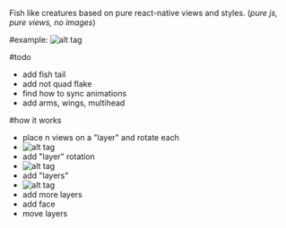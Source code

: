 Fish like creatures based on pure react-native views and styles.
(*pure js, pure views, no images*)

#example:
![alt tag](https://github.com/istarkov/react-native-fish/blob/master/docs/fish_example.gif)

#todo
* add fish tail
* add not quad flake
* find how to sync animations
* add arms, wings, multihead

#how it works
* place n views on a "layer" and rotate each
* ![alt tag](https://github.com/istarkov/react-native-fish/blob/master/docs/1.gif)
* add "layer" rotation
* ![alt tag](https://github.com/istarkov/react-native-fish/blob/master/docs/2.gif)
* add "layers"
* ![alt tag](https://github.com/istarkov/react-native-fish/blob/master/docs/3.gif)
* add more layers
* add face
* move layers
